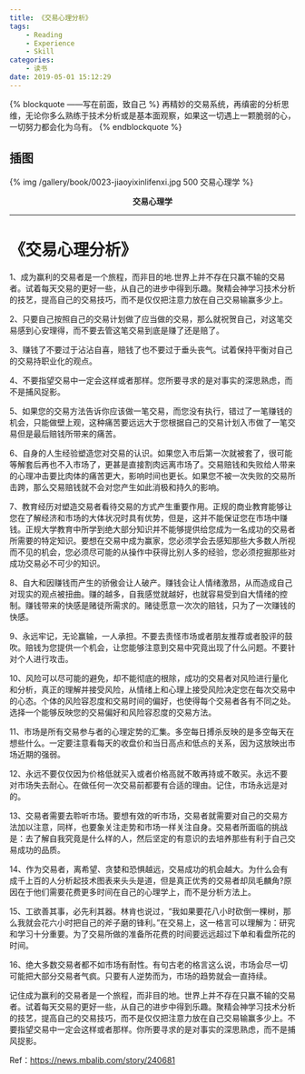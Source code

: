 ```yaml
---
title: 《交易心理分析》
tags:
	- Reading
	- Experience
	- Skill
categories:
	- 读书
date: 2019-05-01 15:12:29
---
```


{% blockquote ——写在前面，致自己 %}
再精妙的交易系统，再缜密的分析思维，无论你多么熟练于技术分析或是基本面观察，如果这一切遇上一颗脆弱的心，一切努力都会化为乌有。
{% endblockquote %}

<!-- more -->

## 插图
{% img /gallery/book/0023-jiaoyixinlifenxi.jpg 500 交易心理学 %}
<p align="center"><b>交易心理学</b></p>

-----

# 《交易心理分析》

1、成为赢利的交易者是一个旅程，而非目的地.世界上并不存在只赢不输的交易者。试着每天交易的更好一些，从自己的进步中得到乐趣。聚精会神学习技术分析的技艺，提高自己的交易技巧，而不是仅仅把注意力放在自己交易输赢多少上。

2、只要自己按照自己的交易计划做了应当做的交易，那么就祝贺自己，对这笔交易感到心安理得，而不要去管这笔交易到底是赚了还是赔了。

3、赚钱了不要过于沾沾自喜，赔钱了也不要过于垂头丧气。试着保持平衡对自己的交易持职业化的观点。

4、不要指望交易中一定会这样或者那样。您所要寻求的是对事实的深思熟虑，而不是捕风捉影。

5、如果您的交易方法告诉你应该做一笔交易，而您没有执行，错过了一笔赚钱的机会，只能做壁上观，这种痛苦要远远大于您根据自己的交易计划入市做了一笔交易但是最后赔钱所带来的痛苦。

6、自身的人生经验塑造您对交易的认识。如果您入市后第一次就被套了，很可能等解套后再也不入市场了，更甚是直接割肉远离市场了。交易赔钱和失败给人带来的心理冲击要比肉体的痛苦更大，影响时间也更长。如果您不被一次失败的交易所击跨，那么交易赔钱就不会对您产生如此消极和持久的影响。

7、教育经历对塑造交易者看待交易的方式产生重要作用。正规的商业教育能够让您在了解经济和市场的大体状况时具有优势，但是，这并不能保证您在市场中赚钱。正规大学教育中所学到绝大部分知识并不能够提供给您成为一名成功的交易者所需要的特定知识。要想在交易中成为赢家，您必须学会去感知那些大多数人所视而不见的机会，您必须尽可能的从操作中获得比别人多的经验，您必须挖掘那些对成功交易必不可少的知识。

8、自大和因赚钱而产生的骄傲会让人破产。赚钱会让人情绪激昂，从而造成自己对现实的观点被扭曲。赚的越多，自我感觉就越好，也就容易受到自大情绪的控制。赚钱带来的快感是赌徒所需求的。赌徒愿意一次次的赔钱，只为了一次赚钱的快感。

9、永远牢记，无论赢输，一人承担。不要去责怪市场或者朋友推荐或者股评的鼓吹。赔钱为您提供一个机会，让您能够注意到交易中究竟出现了什么问题。不要针对个人进行攻击。

10、风险可以尽可能的避免，却不能彻底的根除，成功的交易者对风险进行量化和分析，真正的理解并接受风险，从情绪上和心理上接受风险决定您在每次交易中的心态。个体的风险容忍度和交易时间的偏好，也使得每个交易者各有不同之处。选择一个能够反映您的交易偏好和风险容忍度的交易方法。

11、市场是所有交易参与者的心理定势的汇集。多空每日搏杀反映的是多空每天在想些什么。一定要注意看每天的收盘价和当日高点和低点的关系，因为这放映出市场近期的强弱。

12、永远不要仅仅因为价格低就买入或者价格高就不敢再持或不敢买。永远不要对市场失去耐心。在做任何一次交易前都要有合适的理由。记住，市场永远是对的。

13、交易者需要去聆听市场。要想有效的听市场，交易者就需要对自己的交易方法加以注意，同样，也要象关注走势和市场一样关注自身。交易者所面临的挑战是：去了解自我究竟是什么样的人，然后坚定的有意识的去培养那些有利于自己交易成功的品质。

14、作为交易者，离希望、贪婪和恐惧越远，交易成功的机会越大。为什么会有成千上百的人分析起技术图表来头头是道，但是真正优秀的交易者却凤毛麟角?原因在于他们需要花费更多时间在自己的心理学上，而不是分析方法上。

15、工欲善其事，必先利其器。林肯也说过，“我如果要花八小时砍倒一棵树，那么我就会花六小时把自己的斧子磨的锋利。”在交易上，这一格言可以理解为：研究和学习十分重要。为了交易所做的准备所花费的时间要远远超过下单和看盘所花的时间。

16、绝大多数交易者都不如市场有耐性。有句古老的格言这么说，市场会尽一切可能把大部分交易者气疯。只要有人逆势而为，市场的趋势就会一直持续。

记住成为赢利的交易者是一个旅程，而非目的地。世界上并不存在只赢不输的交易者。试着每天交易的更好一些，从自己的进步中得到乐趣。聚精会神学习技术分析的技艺，提高自己的交易技巧，而不是仅仅把注意力放在自己交易输赢多少上。不要指望交易中一定会这样或者那样。你所要寻求的是对事实的深思熟虑，而不是捕风捉影。

Ref：https://news.mbalib.com/story/240681
